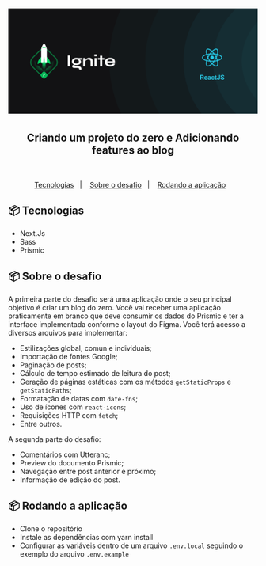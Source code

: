 <h1 align="center">
    <img alt="Ignite" title="Ignite" src=".github/imagem.png" />
</h1>

<h2 align="center">Criando um projeto do zero e Adicionando features ao blog</h2>

</br>

<p align="center">
  <a href="#-tecnologias">Tecnologias</a>&nbsp;&nbsp;&nbsp;|&nbsp;&nbsp;&nbsp;
  <a href="#-projeto">Sobre o desafio</a>&nbsp;&nbsp;&nbsp;|&nbsp;&nbsp;&nbsp;
  <a href="#-tecnologias">Rodando a aplicação</a>&nbsp;&nbsp;&nbsp;
</p>

## 📦 Tecnologias

- Next.Js
- Sass
- Prismic

## 📦 Sobre o desafio

A primeira parte do desafio será uma aplicação onde o seu principal objetivo é criar um blog do zero. Você vai receber uma aplicação praticamente em branco que deve consumir os dados do Prismic e ter a interface implementada conforme o layout do Figma. Você terá acesso a diversos arquivos para implementar:

- Estilizações global, comun e individuais;
- Importação de fontes Google;
- Paginação de posts;
- Cálculo de tempo estimado de leitura do post;
- Geração de páginas estáticas com os métodos `getStaticProps` e `getStaticPaths`;
- Formatação de datas com `date-fns`;
- Uso de ícones com `react-icons`;
- Requisições HTTP com `fetch`;
- Entre outros.

A segunda parte do desafio: 

- Comentários com Utteranc;
- Preview do documento Prismic;
- Navegação entre post anterior e próximo;
- Informação de edição do post.

## 📦 Rodando a aplicação

- Clone o repositório
- Instale as dependências com yarn install
- Configurar as variáveis dentro de um arquivo `.env.local` seguindo o exemplo do arquivo `.env.example`